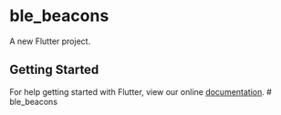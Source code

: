 # ble_beacons

A new Flutter project.

## Getting Started

For help getting started with Flutter, view our online
[documentation](https://flutter.io/).
#   b l e _ b e a c o n s  
 